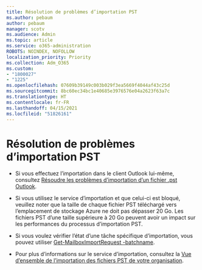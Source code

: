 ```yaml
---
title: Résolution de problèmes d’importation PST
ms.author: pebaum
author: pebaum
manager: scotv
ms.audience: Admin
ms.topic: article
ms.service: o365-administration
ROBOTS: NOINDEX, NOFOLLOW
localization_priority: Priority
ms.collection: Adm_O365
ms.custom:
- "1800027"
- "1225"
ms.openlocfilehash: 07609b39149c003b029f3ea5669f4044af43c25d
ms.sourcegitcommit: 8bc60ec34bc1e40685e3976576e04a2623f63a7c
ms.translationtype: HT
ms.contentlocale: fr-FR
ms.lasthandoff: 04/15/2021
ms.locfileid: "51826161"
---
```

# <a name="troubleshooting-pst-import-issues"></a>Résolution de problèmes d’importation PST

- Si vous effectuez l’importation dans le client Outlook lui-même, consultez [Résoudre les problèmes d’importation d’un fichier .pst Outlook](https://support.office.com/article/Fix-problems-importing-an-Outlook-pst-file-2d2e50dc-5c36-4ab2-ab50-f1be733b3d6e).

- Si vous utilisez le service d’importation et que celui-ci est bloqué, veuillez noter que la taille de chaque fichier PST téléchargé vers l’emplacement de stockage Azure ne doit pas dépasser 20 Go. Les fichiers PST d’une taille supérieure à 20 Go peuvent avoir un impact sur les performances du processus d’importation PST.

- Si vous voulez vérifier l’état d’une tâche spécifique d’importation, vous pouvez utiliser [Get-MailboxImportRequest -batchname](https://docs.microsoft.com/powershell/module/exchange/mailboxes/get-mailboximportrequest).

- Pour plus d’informations sur le service d’importation, consultez la [Vue d’ensemble de l’importation des fichiers PST de votre organisation](https://docs.microsoft.com/microsoft-365/compliance/importing-pst-files-to-office-365?view=o365-worldwide).
